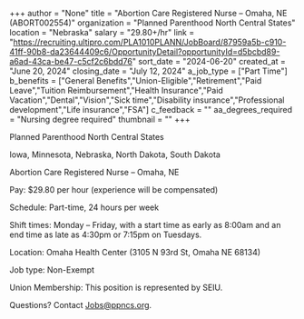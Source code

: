 +++
author = "None"
title = "Abortion Care Registered Nurse – Omaha, NE (ABORT002554)"
organization = "Planned Parenthood North Central States"
location = "Nebraska"
salary = "29.80+/hr"
link = "https://recruiting.ultipro.com/PLA1010PLANN/JobBoard/87959a5b-c910-41ff-90b8-da23644409c6/OpportunityDetail?opportunityId=d5bcbd89-a6ad-43ca-be47-c5cf2c6bdd76"
sort_date = "2024-06-20"
created_at = "June 20, 2024"
closing_date = "July 12, 2024"
a_job_type = ["Part Time"]
b_benefits = ["General Benefits","Union-Eligible","Retirement","Paid Leave","Tuition Reimbursement","Health Insurance","Paid Vacation","Dental","Vision","Sick time","Disability insurance","Professional development","Life insurance","FSA"]
c_feedback = ""
aa_degrees_required = "Nursing degree required"
thumbnail = ""
+++

Planned Parenthood North Central States

Iowa, Minnesota, Nebraska, North Dakota, South Dakota


Abortion Care Registered Nurse – Omaha, NE


Pay: $29.80 per hour (experience will be compensated)

Schedule: Part-time, 24 hours per week

Shift times: Monday – Friday, with a start time as early as 8:00am and an end time as late as 4:30pm or 7:15pm on Tuesdays.

Location: Omaha Health Center (3105 N 93rd St, Omaha NE 68134)

Job type: Non-Exempt

Union Membership: This position is represented by SEIU.

Questions? Contact Jobs@ppncs.org.